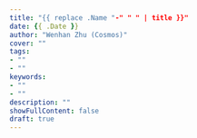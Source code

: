 ```yaml
---
title: "{{ replace .Name "-" " " | title }}"
date: {{ .Date }}
author: "Wenhan Zhu (Cosmos)"
cover: ""
tags: 
- ""
- ""
keywords:
- ""
- ""
description: ""
showFullContent: false
draft: true
---
```

